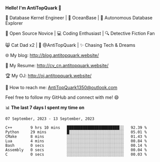 
**Hello! I'm AntiTopQuark 👋**

🔧 Database Kernel Engineer | 🌊 OceanBase | 🤖 Autonomous Database Explorer

🌱 Open Source Novice | 💻 Coding Enthusiast | 🔍 Detective Fiction Fan

😸 Cat Dad x2 | 🎉 @AntiTopQuark | ✨ Chasing Tech & Dreams

🌐 My blog: http://blog.antitopquark.website/

📄 My Resume: http://cv_cn.antitopquark.website/

🏆 My OJ: http://oj.antitopquark.website/

📧 How to reach me: AntiTopQuark1350@outlook.com

Feel free to follow my GitHub and connect with me! 😄

📊 **The last 7 days I spent my time on** 

<!--START_SECTION:waka-->
```text
07 September, 2023 - 13 September, 2023

C++        9 hrs 10 mins   ███████████████████████░░   92.39 % 
Python     29 mins         █░░░░░░░░░░░░░░░░░░░░░░░░   05.01 % 
CMake      8 mins          ░░░░░░░░░░░░░░░░░░░░░░░░░   01.43 % 
Lua        4 mins          ░░░░░░░░░░░░░░░░░░░░░░░░░   00.84 % 
Bash       0 secs          ░░░░░░░░░░░░░░░░░░░░░░░░░   00.14 % 
Assembly   0 secs          ░░░░░░░░░░░░░░░░░░░░░░░░░   00.04 % 
C          0 secs          ░░░░░░░░░░░░░░░░░░░░░░░░░   00.03 %
```
<!--END_SECTION:waka-->


